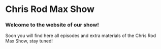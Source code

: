 # Chris Rod Max Show
### Welcome to the website of our show!

Soon you will find here all episodes and extra materials of the Chris Rod Max Show, stay tuned!
